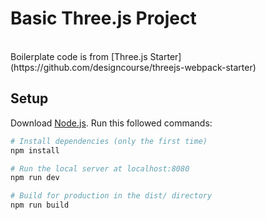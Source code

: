 # Basic Three.js Project

<br />
Boilerplate code is from [Three.js Starter](https://github.com/designcourse/threejs-webpack-starter)

## Setup
Download [Node.js](https://nodejs.org/en/download/).
Run this followed commands:

``` bash
# Install dependencies (only the first time)
npm install

# Run the local server at localhost:8080
npm run dev

# Build for production in the dist/ directory
npm run build
```

